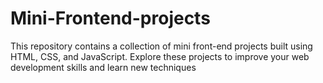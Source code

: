 # Mini-Frontend-projects
This repository contains a collection of mini front-end projects built using HTML, CSS, and JavaScript. Explore these projects to improve your web development skills and learn new techniques
